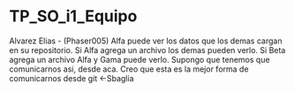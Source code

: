 # TP_SO_i1_Equipo

Alvarez Elias - (Phaser005)
Alfa puede ver los datos que los demas cargan en su repositorio.
Si Alfa agrega un archivo los demas pueden verlo.
Si Beta agrega un archivo Alfa y Gama puede verlo.
Supongo que tenemos que comunicarnos asi, desde aca. Creo que esta es la mejor forma de comunicarnos desde git <-Sbaglia
